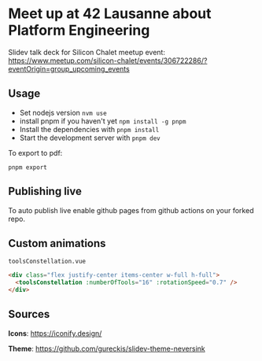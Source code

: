 # Meet up at 42 Lausanne about Platform Engineering

Slidev talk deck for Silicon Chalet meetup event: https://www.meetup.com/silicon-chalet/events/306722286/?eventOrigin=group_upcoming_events


## Usage

- Set nodejs version `nvm use`
- install pnpm if you haven't yet `npm install -g pnpm`
- Install the dependencies with `pnpm install`
- Start the development server with `pnpm dev`

To export to pdf:

`pnpm export`

## Publishing live

To auto publish live enable github pages from github actions on your forked repo.


## Custom animations

`toolsConstellation.vue`

```html
<div class="flex justify-center items-center w-full h-full">
  <toolsConstellation :numberOfTools="16" :rotationSpeed="0.7" />
</div>
```



## Sources

**Icons**: https://iconify.design/

**Theme**: https://github.com/gureckis/slidev-theme-neversink